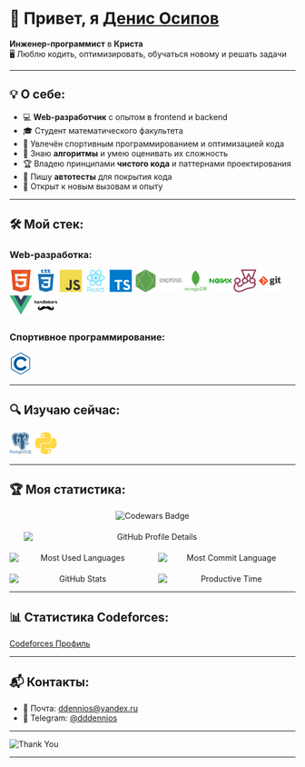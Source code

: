 # 👋 Привет, я [Денис Осипов](https://vk.com/ddenios)

**Инженер-программист** в **Криста**  
🖥️ Люблю кодить, оптимизировать, обучаться новому и решать задачи

---

## 💡 О себе:

- 💻 **Web-разработчик** с опытом в frontend и backend
- 🎓 Студент математического факультета
- 🚀 Увлечён спортивным программированием и оптимизацией кода
- 🧠 Знаю **алгоритмы** и умею оценивать их сложность
- 🏆 Владею принципами **чистого кода** и паттернами проектирования
- 🧪 Пишу **автотесты** для покрытия кода
- 💪 Открыт к новым вызовам и опыту

---

## 🛠 Мой стек:

### Web-разработка:
<div>
  <img src="https://github.com/devicons/devicon/blob/master/icons/html5/html5-original.svg" alt="HTML" width="40" height="40"/>
  <img src="https://github.com/devicons/devicon/blob/master/icons/css3/css3-plain-wordmark.svg" alt="CSS" width="40" height="40"/>
  <img src="https://github.com/devicons/devicon/blob/master/icons/javascript/javascript-original.svg" alt="JavaScript" width="40" height="40"/>
  <img src="https://github.com/devicons/devicon/blob/master/icons/react/react-original-wordmark.svg" alt="React" width="40" height="40"/>
  <img src="https://github.com/devicons/devicon/blob/master/icons/typescript/typescript-original.svg" alt="TypeScript" width="40" height="40"/>
  <img src="https://github.com/devicons/devicon/blob/master/icons/nodejs/nodejs-plain.svg" alt="NodeJS" width="40" height="40"/>
  <img src="https://github.com/devicons/devicon/blob/master/icons/express/express-original-wordmark.svg" alt="ExpressJS" width="40" height="40"/>
  <img src="https://github.com/devicons/devicon/blob/master/icons/mongodb/mongodb-plain-wordmark.svg" alt="MongoDB" width="40" height="40"/>
  <img src="https://github.com/devicons/devicon/blob/master/icons/nginx/nginx-original.svg" alt="Nginx" width="40" height="40"/>
  <img src="https://github.com/devicons/devicon/blob/master/icons/jest/jest-plain.svg" alt="Jest" width="40" height="40"/>
  <img src="https://github.com/devicons/devicon/blob/master/icons/git/git-original-wordmark.svg" alt="Git" width="40" height="40"/>
  <img src="https://github.com/devicons/devicon/blob/master/icons/vuejs/vuejs-original.svg" alt="Vue.js" width="40" height="40"/>
  <img src="https://github.com/devicons/devicon/blob/master/icons/handlebars/handlebars-original-wordmark.svg" alt="Handlebars" width="40" height="40"/>
</div>

### Спортивное программирование:
<div>
  <img src="https://github.com/devicons/devicon/blob/master/icons/c/c-line.svg" alt="C++" width="40" height="40"/>
</div>

---

## 🔍 Изучаю сейчас:
<div>
  <img src="https://github.com/devicons/devicon/blob/master/icons/postgresql/postgresql-plain-wordmark.svg" alt="PostgreSQL" width="40" height="40"/>
  <img src="https://github.com/devicons/devicon/blob/master/icons/python/python-plain.svg" alt="Python" width="40" height="40"/>
</div>

---

## 🏆 Моя статистика:

<div align="center">
  <img src="https://www.codewars.com/users/ddenyy/badges/large" alt="Codewars Badge" style="margin-bottom: 20px;">
</div>

<div align="center" style="display: flex; justify-content: center; flex-wrap: wrap; gap: 10px;">
  <img src="https://github-profile-summary-cards.vercel.app/api/cards/profile-details?username=ddenyy&theme=github_dark" alt="GitHub Profile Details" width="90%">
</div>

<div align="center" style="display: flex; justify-content: space-between; flex-wrap: wrap; gap: 10px; margin-top: 20px;">
  <img src="https://github-profile-summary-cards.vercel.app/api/cards/repos-per-language?username=ddenyy&theme=github_dark" alt="Most Used Languages" width="48%">
  <img src="https://github-profile-summary-cards.vercel.app/api/cards/most-commit-language?username=ddenyy&theme=github_dark" alt="Most Commit Language" width="48%">
</div>

<div align="center" style="display: flex; justify-content: space-between; flex-wrap: wrap; gap: 10px; margin-top: 20px;">
  <img src="https://github-profile-summary-cards.vercel.app/api/cards/stats?username=ddenyy&theme=github_dark" alt="GitHub Stats" width="48%">
  <img src="https://github-profile-summary-cards.vercel.app/api/cards/productive-time?username=ddenyy&theme=github_dark&utcOffset=8" alt="Productive Time" width="48%">
</div>

---

## 📊 Статистика **Codeforces**:

[Codeforces Профиль](https://codeforces.com/profile/ddennios)

---

## 📬 Контакты:

- 📧 Почта: [ddennios@yandex.ru](mailto:ddennios@yandex.ru)
- 💬 Telegram: [@dddennios](https://t.me/ddennios)

---

![Thank You](https://capsule-render.vercel.app/api?type=soft&color=gradient&text=Спасибо%20за%20посещение!&fontSize=40&animation=twinkling)

---
